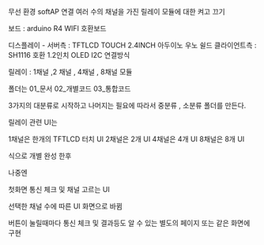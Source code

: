 무선 환경 
softAP 연결
여러 수의 채널을 가진 릴레이 모듈에 대한 켜고 끄기 

보드 : arduino R4 WIFI 호환보드

디스플레이 -  서버측 : TFTLCD TOUCH 2.4INCH 아두이노 우노 쉴드 
             클라이언트측 : SH1116 호환  1.2인치 OLED I2C 연결방식

릴레이 : 1채널 ,2 채널 , 4채널 , 8채널 모듈 

폴더는
01_문서
02_개별코드
03_통합코드

3가지의 대분류로 시작하고 나머지는 필요에 따라서 중분류 , 소분류 폴더를 만든다.

릴레이 관련 UI는 

1채널은 한개의 TFTLCD 터치 UI
2채널은 2개 UI
4채널은 4개 UI
8채널은 8개 UI

식으로 개별 완성 한후 

나중엔 

첫화면 통신 체크 및 채널 고르는 UI

선택한 채널 수에 따른 UI 화면으로 바뀜 

버튼이 눌릴때마다 통신 체크 및 결과등도 알 수 있는 별도의 페이지 또는 같은 화면에 구현 
